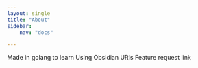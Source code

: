```yaml
---
layout: single
title: "About"
sidebar:
    nav: "docs"

---
```


Made in golang to learn
Using Obsidian URIs
Feature request link 
